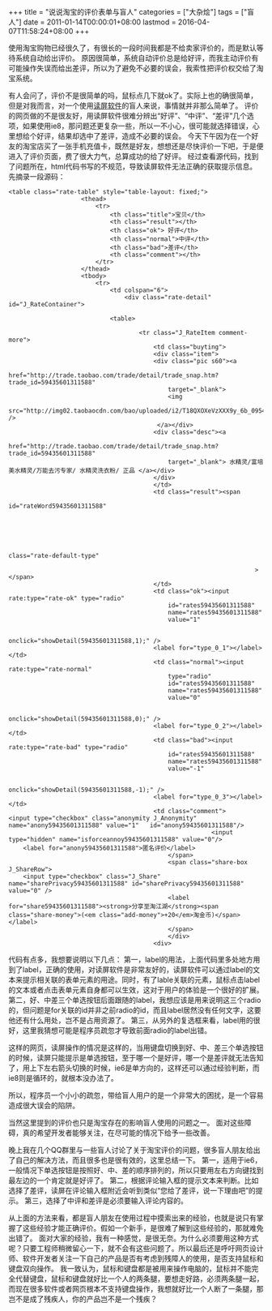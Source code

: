 +++
title = "说说淘宝的评价表单与盲人"
categories = ["大杂烩"]
tags = ["盲人"]
date = 2011-01-14T00:00:01+08:00
lastmod = 2016-04-07T11:58:24+08:00
+++




使用淘宝购物已经很久了，有很长的一段时间我都是不给卖家评价的，而是默认等待系统自动给出评价。
原因很简单，系统自动评价总是给好评，而我主动评价有可能操作失误而给出差评，所以为了避免不必要的误会，我索性把评价权交给了淘宝系统。


有人会问了，评价不是很简单的吗，鼠标点几下就ok了。实际上也的确很简单，但是对我而言，对一个使用<a href="https://www.qt06.com/post/63/" target="_blank">读屏软件</a>的盲人来说，事情就并非那么简单了。
评价的网页做的不是很友好，用读屏软件很难分辨出“好评”、“中评”、“差评”几个选项，如果使用ie8，那问题还更复杂一些，所以一不小心，很可能就选择错误，心里想给个好评，结果却选中了差评，造成不必要的误会。
今天下午因为在一个好友的淘宝店买了一张手机充值卡，既然是好友，想想还是尽快评价一下吧，于是便进入了评价页面，费了很大力气，总算成功的给了好评。
经过查看源代码，找到了问题所在，html代码书写的不规范，导致读屏软件无法正确的获取提示信息。先摘录一段源码：
```
<table class="rate-table" style="table-layout: fixed;">
					<thead>
						<tr>
							<th class="title">宝贝</th>
							<th class="result"></th>
							<th class="ok"> 好评</th>
							<th class="normal">中评</th>
							<th class="bad">差评</th>
							<th class="comment"></th>
						</tr>
					</thead>
					<tbody>
						<tr>
							<td colspan="6"> 
								<div class="rate-detail" id="J_RateContainer">
							
							<table>
								
									<tr class="J_RateItem comment-more">
										<td class="buyting">
										<div class="item">
										<div class="pic s60"><a
											href="http://trade.taobao.com/trade/detail/trade_snap.htm?trade_id=59435601311588"
											target="_blank">
											<img
												src="http://img02.taobaocdn.com/bao/uploaded/i2/T18QXOXeVzXXX9y_6b_095409.jpg_sum.jpg" />
										 </a></div>
										<div class="desc"><a
											href="http://trade.taobao.com/trade/detail/trade_snap.htm?trade_id=59435601311588"
											target="_blank"> 水精灵/富培美水精灵/万能去污专家/ 水精灵洗衣粉/ 正品 </a></div>
										</div>
										</td>
										<td class="result"><span
											id="rateWord59435601311588"
											
																		
																		
																		
																		
																			class="rate-default-type"
																			
																	></span>
										</td>
										<td class="ok"><input rate:type="rate-ok" type="radio"
											id="rates59435601311588"
											name="rates59435601311588"
											value="1"
											
											onclick="showDetail(59435601311588,1);" />
										<label for="type_0_1"></label></td>
										<td class="normal"><input rate:type="rate-normal"
											type="radio"
											id="rates59435601311588"
											name="rates59435601311588"
											value="0"
											
											onclick="showDetail(59435601311588,0);" />
										<label for="type_0_2"></label></td>
										<td class="bad"><input rate:type="rate-bad" type="radio"
											id="rates59435601311588"
											name="rates59435601311588"
											value="-1"
											
											onclick="showDetail(59435601311588,-1);" />
										<label for="type_0_3"></label></td>
										<td class="comment">												<input type="checkbox" class="anonymity J_Anonymity" name="anony59435601311588" value="1"   id="anony59435601311588"/>
                        								<input type="hidden" name="isforceannoy59435601311588" value="0"/>
	<label for="anony59435601311588">匿名评价</label>
	                                        </span>
											<span class="share-box J_ShareRow">
	<input type="checkbox" class="J_Share" name="sharePrivacy59435601311588" id="sharePrivacy59435601311588" value="0" />
                                            <label for="share59435601311588"><strong>分享至淘江湖</strong><span class="share-money">(<em class="add-money">+20</em>淘金币)</span></label>
	                                        </span>
											</div>
										<div>
```

代码有点多，我想要说明以下几点：
第一，label的用法，上面代码里多处地方用到了label，正确的使用，对读屏软件是非常友好的，读屏软件可以通过label的文本来提示相关联的表单元素的用途。同时，有了lable关联的元素，鼠标点击label的文本或者点击表单元素自身都可以生效，这对于用户的体验是一个很好的扩展。
第二，好、中差三个单选按钮后面跟随的label，我想应该是用来说明这三个radio的，但问题是for关联的id并非之前radio的id，而且label居然没有任何文字，这要他还有什么用处，岂不是占用资源了。
第三，从另外的复选框来看，label用的很好，这里我猜想可能是程序员疏忽才导致前面radio的label出错。

这样的网页，读屏操作的情况是这样的，当用键盘切换到好、中、差三个单选按钮的时候，读屏只能提示是单选按钮，至于哪一个是好评，哪一个是差评就无法告知了，用上下左右箭头切换的时候，ie6是单方向的，这样还可以通过经验判断，而ie8则是循环的，就根本没办法了。

所以，程序员一个小小的疏忽，带给盲人用户的是一个非常大的困扰，是一个容易造成很大误会的陷阱。

当然这里提到的评价也只是淘宝存在的影响盲人使用的问题之一。
面对这些障碍，真的希望开发者能够关注，在尽可能的情况下给予一些改善。

晚上我在几个QQ群里与一些盲人讨论了关于淘宝评价的问题，很多盲人朋友给出了自己的解决方法，而且很多也是很有效的，这里总结一下。
第一，适用于ie6，一般情况下单选按钮是按照好、中、差的顺序排列的，所以只要用左右方向键找到最左边的一个肯定就是好评了。
第二，根据评论输入框的提示文本来判断。比如选择了差评，读屏在评论输入框附近会听到类似“您给了差评，说一下理由吧”的提示。
第三，选择了中评和差评是必须要输入评论内容的。

从上面的方法来看，都是盲人朋友在使用过程中摸索出来的经验，也就是说只有掌握了这些经验才能正确评价。假如一个新手，是很难了解到这些经验的，那就难免出错了。
面对大家的经验，我有一种感觉，是很无奈。为什么必须要用这种方式呢？只要工程师稍微留心一下，就不会有这些问题了。所以最后还是呼吁网页设计师、软件开发者关注一下自己的产品是否有考虑到残障人的使用，是否支持鼠标和键盘双向操作。
我一致认为，鼠标和键盘都是被用来操作电脑的，鼠标并不能完全代替键盘，鼠标和键盘就好比一个人的两条腿，要想走好路，必须两条腿一起，而现在很多软件或者网页根本不支持键盘操作，我想就好比一个人断了一条腿，那岂不是成了残疾人，你的产品岂不是一个残疾？
